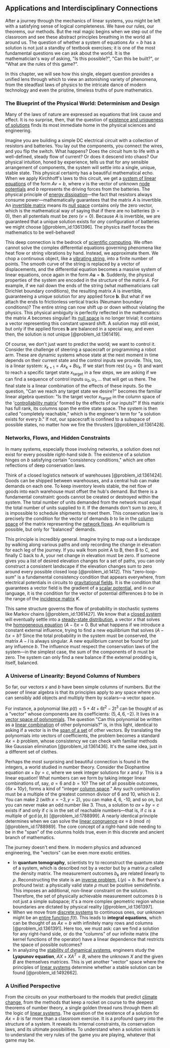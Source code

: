 ## Applications and Interdisciplinary Connections

After a journey through the mechanics of linear systems, you might be left with a satisfying sense of logical completeness. We have our rules, our theorems, our methods. But the real magic begins when we step out of the classroom and see these abstract principles breathing in the world all around us. The question of whether a system of equations $Ax=b$ has a solution is not just a standby of textbook exercises; it is one of the most fundamental questions we can ask about the world. It is the mathematician's way of asking, "Is this possible?", "Can this be built?", or "What are the rules of this game?".

In this chapter, we will see how this single, elegant question provides a unified lens through which to view an astonishing variety of phenomena, from the steadfast laws of physics to the intricate dance of modern technology and even the pristine, timeless truths of pure mathematics.

### The Blueprint of the Physical World: Determinism and Design

Many of the laws of nature are expressed as equations that link cause and effect. It is no surprise, then, that the question of [existence and uniqueness of solutions](@article_id:176912) finds its most immediate home in the physical sciences and engineering.

Imagine you are building a simple DC electrical circuit with a collection of resistors and batteries. You lay out the components, you connect the wires, and you flip the switch. What happens? Does the circuit hum to life with a well-defined, steady flow of current? Or does it descend into chaos? Our physical intuition, honed by experience, tells us that for any sensible arrangement of components, the system will settle into a single, unique, stable state. This physical certainty has a beautiful mathematical echo. When we apply Kirchhoff's laws to this circuit, we get a [system of linear equations](@article_id:139922) of the form $Av=b$, where $v$ is the vector of unknown [node potentials](@article_id:634268) and $b$ represents the driving forces from the batteries. The physical principle of [energy dissipation](@article_id:146912)—the fact that resistors always consume power—mathematically guarantees that the matrix $A$ is invertible. An [invertible matrix](@article_id:141557) means its [null space](@article_id:150982) contains only the zero vector, which is the mathematical way of saying that if there are no batteries ($b=0$), then all potentials must be zero ($v=0$). Because $A$ is invertible, we are guaranteed that a unique solution exists for *any* configuration of batteries we might choose [@problem_id:1361396]. The physics itself forces the mathematics to be well-behaved!

This deep connection is the bedrock of [scientific computing](@article_id:143493). We often cannot solve the complex differential equations governing phenomena like heat flow or string vibrations by hand. Instead, we approximate them. We chop a continuous object, like a [vibrating string](@article_id:137962), into a finite number of points. The smooth curve of the string is replaced by a vector of displacements, and the differential equation becomes a massive system of linear equations, once again in the form $A\mathbf{u}=\mathbf{b}$. Suddenly, the physical properties of the system are encoded in the structure of the matrix $A$. For example, if we nail down the ends of the string (what mathematicians call Dirichlet boundary conditions), the resulting matrix $A$ is invertible, guaranteeing a unique solution for any applied force $\mathbf{b}$. But what if we attach the ends to frictionless vertical tracks (Neumann boundary conditions)? The entire string can now shift up or down without violating the physics. This physical ambiguity is perfectly reflected in the mathematics: the matrix $A$ becomes singular! Its [null space](@article_id:150982) is no longer trivial; it contains a vector representing this constant upward shift. A solution may still exist, but only if the applied forces $\mathbf{b}$ are balanced in a special way, and even then, the solution is not unique [@problem_id:1361419].

Of course, we don't just want to predict the world; we want to control it. Consider the challenge of steering a spacecraft or programming a robot arm. These are dynamic systems whose state at the next moment in time depends on their current state and the control inputs we provide. This, too, is a linear system: $x_{k+1} = Ax_k + Bu_k$. If we start from rest ($x_0=0$) and want to reach a specific target state $x_{\text{target}}$ in a few steps, we are asking if we can find a sequence of control inputs $u_0, u_1, \dots$ that will get us there. The final state is a linear combination of the effects of these inputs. So the question, "Can we reach any target state we desire?" becomes the familiar linear algebra question: "Is the target vector $x_{\text{target}}$ in the column space of the '[controllability matrix](@article_id:271330)' formed by the effects of our inputs?" If this matrix has full rank, its columns span the entire state space. The system is then called "completely reachable," which is the engineer's term for "a solution exists for every $b$." If not, our spacecraft is confined to a subspace of possible states, no matter how we fire the thrusters [@problem_id:1361428].

### Networks, Flows, and Hidden Constraints

In many systems, especially those involving networks, a solution does not exist for every possible right-hand side $b$. The existence of a solution hinges on $b$ satisfying certain "consistency conditions," which are often reflections of deep conservation laws.

Think of a closed logistics network of warehouses [@problem_id:1361424]. Goods can be shipped between warehouses, and a central hub can make demands on each one. To keep inventory levels stable, the net flow of goods into each warehouse must offset the hub's demand. But there is a fundamental constraint: goods cannot be created or destroyed within the system. The total number of units demanded from the network must equal the total number of units supplied to it. If the demands don't sum to zero, it is impossible to schedule shipments to meet them. This conservation law is precisely the condition for the vector of demands $b$ to lie in the [column space](@article_id:150315) of the matrix representing the [network flows](@article_id:268306). An equilibrium is possible, but only for "balanced" demands.

This principle is incredibly general. Imagine trying to map out a landscape by walking along various paths and only recording the change in elevation for each leg of the journey. If you walk from point A to B, then B to C, and finally C back to A, your net change in elevation must be zero. If someone gives you a list of desired elevation changes for a set of paths, you can only construct a consistent landscape if the elevation changes sum to zero around every possible closed loop [@problem_id:1412]. This "zero-loop-sum" is a fundamental consistency condition that appears everywhere, from electrical potentials in circuits to [gravitational fields](@article_id:190807). It is the condition that guarantees a vector field is the gradient of a [scalar potential](@article_id:275683), and in our language, it is the condition for the vector of potential differences $b$ to be in the range of the [incidence matrix](@article_id:263189) $K$.

This same structure governs the flow of probability in stochastic systems like Markov chains [@problem_id:1361427]. We know that a [closed system](@article_id:139071) will eventually settle into a [steady-state distribution](@article_id:152383), a vector $x$ that solves the [homogeneous equation](@article_id:170941) $(A-I)x = 0$. But what happens if we introduce a constant external influence, trying to find a new equilibrium that solves $(A-I)x = b$? Since the total probability in the system must be conserved, the matrix $A-I$ is always singular. A new equilibrium cannot be found for just any influence $b$. The influence must respect the conservation laws of the system—in the simplest case, the sum of the components of $b$ must be zero. The system can only find a new balance if the external prodding is, itself, balanced.

### A Universe of Linearity: Beyond Columns of Numbers

So far, our vectors $x$ and $b$ have been simple columns of numbers. But the power of linear algebra is that its principles apply to any space where you can sensibly add objects and multiply them by scalars—a vector space.

For instance, a polynomial like $p(t) = 5 + 4t + 6t^2 - 2t^3$ can be thought of as a "vector" whose components are its coefficients: $(5, 4, 6, -2)$. It lives in a [vector space of polynomials](@article_id:195710). The question "Can this polynomial be written as a [linear combination](@article_id:154597) of other polynomials?" is, in this light, identical to asking if a vector is in the [span of a set](@article_id:155449) of other vectors. By translating the polynomials into vectors of coefficients, the problem becomes a standard $Ax=b$ problem, whose consistency we can check with familiar methods like Gaussian elimination [@problem_id:1361436]. It's the same idea, just in a different set of clothes.

Perhaps the most surprising and beautiful connection is found in the integers, a world studied in number theory. Consider the Diophantine equation $ax + by = c$, where we seek integer solutions for $x$ and $y$. This is a linear equation! What numbers can we form by taking integer linear combinations of, say, $a=6$ and $b=10$? The set of all possible outcomes, $\{6x + 10y\}$, forms a kind of "integer [column space](@article_id:150315)." Any such combination must be a multiple of the greatest common divisor of 6 and 10, which is 2. You can make 2 (with $x=-3, y=2$), you can make 4, 6, -10, and so on, but you can never make an odd number like 3. Thus, a solution to $ax+by=c$ exists if and only if $c$ is in the set of reachable numbers—that is, if $c$ is a multiple of $\gcd(a,b)$ [@problem_id:1788999]. A nearly identical principle determines when we can solve the [linear congruence](@article_id:272765) $ax \equiv b \pmod{n}$ [@problem_id:1788989]. The core concept of a right-hand side needing to be in the "span" of the columns holds true, even in this discrete and ancient branch of mathematics.

The journey doesn't end there. In modern physics and advanced engineering, the "vectors" can be even more exotic entities.
*   In **quantum tomography**, scientists try to reconstruct the quantum state of a system, which is described not by a vector but by a matrix $\rho$ called the density matrix. The measurement outcomes $b_k$ are related linearly to $\rho$. Reconstructing the state is an [inverse problem](@article_id:634273), $L(\rho) = b$. But there's a profound twist: a physically valid state $\rho$ must be positive semidefinite. This imposes an additional, non-linear constraint on the solution. Therefore, the set of physically achievable measurement outcomes $b$ is not just a simple subspace; it's a more complex geometric region whose boundaries are dictated by physical reality [@problem_id:1361397].
*   When we move from [discrete systems](@article_id:166918) to continuous ones, our unknown might be an [entire function](@article_id:178275) $f(t)$. This leads to **integral equations**, which can be thought of as $Ax=b$ with infinitely many rows and columns [@problem_id:1361391]. Here too, we must ask: can we find a solution for any right-hand side, or do the "columns" of our infinite matrix (the kernel functions of the operator) have a linear dependence that restricts the space of possible outcomes?
*   In analyzing the [stability of dynamical systems](@article_id:268350), engineers study the **Lyapunov equation**, $AX + XA^T = B$, where the unknown $X$ and the given $B$ are themselves matrices. This is yet another "vector" space where the principles of [linear systems](@article_id:147356) determine whether a stable solution can be found [@problem_id:1492662].

### A Unified Perspective

From the circuits on your motherboard to the models that predict [climate change](@article_id:138399), from the methods that keep a rocket on course to the deepest theorems of number theory, a single golden thread runs through them all: the logic of [linear systems](@article_id:147356). The question of the existence of a solution for $Ax=b$ is far more than a classroom exercise. It is a profound query into the structure of a system. It reveals its internal constraints, its conservation laws, and its ultimate possibilities. To understand when a solution exists is to understand the very rules of the game you are playing, whatever that game may be.